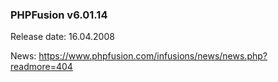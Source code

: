 ### PHPFusion v6.01.14
Release date: 16.04.2008

News: https://www.phpfusion.com/infusions/news/news.php?readmore=404
